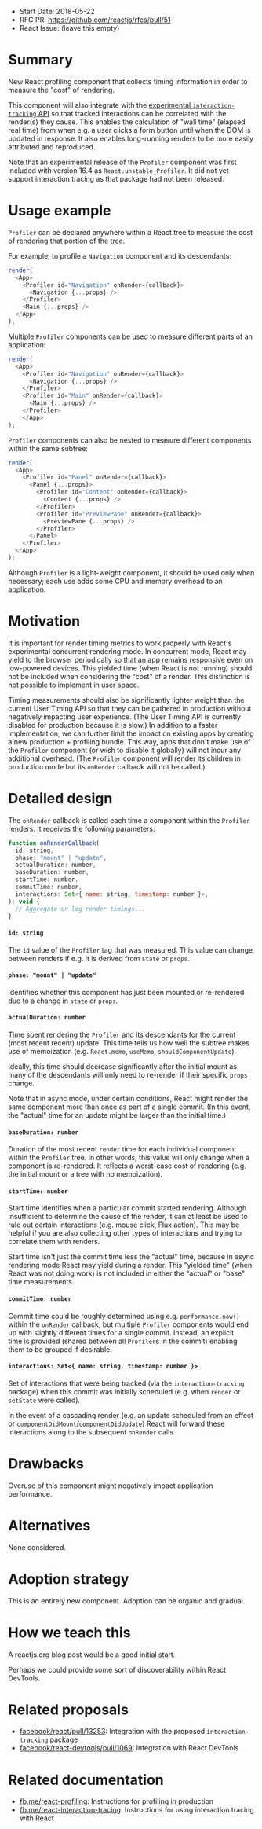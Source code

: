 - Start Date: 2018-05-22
- RFC PR: https://github.com/reactjs/rfcs/pull/51
- React Issue: (leave this empty)

# Summary

New React profiling component that collects timing information in order to measure the "cost" of rendering.

This component will also integrate with the [experimental `interaction-tracking` API](https://github.com/facebook/react/pull/13234) so that tracked interactions can be correlated with the render(s) they cause. This enables the calculation of "wall time" (elapsed real time) from when e.g. a user clicks a form button until when the DOM is updated in response. It also enables long-running renders to be more easily attributed and reproduced.

Note that an experimental release of the `Profiler` component was first included with version 16.4 as `React.unstable_Profiler`. It did not yet support interaction tracing as that package had not been released.

# Usage example

`Profiler` can be declared anywhere within a React tree to measure the cost of rendering that portion of the tree.

For example, to profile a `Navigation` component and its descendants:
```js
render(
  <App>
    <Profiler id="Navigation" onRender={callback}>
      <Navigation {...props} />
    </Profiler>
    <Main {...props} />
  </App>
);
```

Multiple `Profiler` components can be used to measure different parts of an application:
```js
render(
  <App>
    <Profiler id="Navigation" onRender={callback}>
      <Navigation {...props} />
    </Profiler>
    <Profiler id="Main" onRender={callback}>
      <Main {...props} />
    </Profiler>
    </App>
);
```

`Profiler` components can also be nested to measure different components within the same subtree:
```js
render(
  <App>
    <Profiler id="Panel" onRender={callback}>
      <Panel {...props}>
        <Profiler id="Content" onRender={callback}>
          <Content {...props} />
        </Profiler>
        <Profiler id="PreviewPane" onRender={callback}>
          <PreviewPane {...props} />
        </Profiler>
      </Panel>
    </Profiler>
  </App>
);
```

Although `Profiler` is a light-weight component, it should be used only when necessary; each use adds some CPU and memory overhead to an application.

# Motivation

It is important for render timing metrics to work properly with React's experimental concurrent rendering mode. In concurrent mode, React may yield to the browser periodically so that an app remains responsive even on low-powered devices. This yielded time (when React is not running) should not be included when considering the "cost" of a render. This distinction is not possible to implement in user space.

Timing measurements should also be significantly lighter weight than the current User Timing API so that they can be gathered in production without negatively impacting user experience. (The User Timing API is currently disabled for production because it is slow.) In addition to a faster implementation, we can further limit the impact on existing apps by creating a new production + profiling bundle. This way, apps that don't make use of the `Profiler` component (or wish to disable it globally) will not incur any additional overhead. (The `Profiler` component will render its children in production mode but its `onRender` callback will not be called.)

# Detailed design

The `onRender` callback is called each time a component within the `Profiler` renders. It receives the following parameters:
```js
function onRenderCallback(
  id: string,
  phase: "mount" | "update",
  actualDuration: number,
  baseDuration: number,
  startTime: number,
  commitTime: number,
  interactions: Set<{ name: string, timestamp: number }>,
): void {
  // Aggregate or log render timings...
}

```

#### `id: string`
The `id` value of the `Profiler` tag that was measured. This value can change between renders if e.g. it is derived from `state` or `props`.

#### `phase: "mount" | "update"`
Identifies whether this component has just been mounted or re-rendered due to a change in `state` or `props`.

#### `actualDuration: number`
Time spent rendering the `Profiler` and its descendants for the current (most recent recent) update. This time tells us how well the subtree makes use of memoization (e.g. `React.memo`, `useMemo`, `shouldComponentUpdate`).

Ideally, this time should decrease significantly after the initial mount as many of the descendants will only need to re-render if their specific `props` change.

Note that in async mode, under certain conditions, React might render the same component more than once as part of a single commit. (In this event, the "actual" time for an update might be larger than the initial time.)

#### `baseDuration: number`
Duration of the most recent `render` time for each individual component within the `Profiler` tree. In other words, this value will only change when a component is re-rendered. It reflects a worst-case cost of rendering (e.g. the initial mount or a tree with no memoization).

#### `startTime: number`
Start time identifies when a particular commit started rendering. Although insufficient to determine the cause of the render, it can at least be used to rule out certain interactions (e.g. mouse click, Flux action). This may be helpful if you are also collecting other types of interactions and trying to correlate them with renders.

Start time isn't just the commit time less the "actual" time, because in async rendering mode React may yield during a render. This "yielded time" (when React was not doing work) is not included in either the "actual" or "base" time measurements.

#### `commitTime: number`
Commit time could be roughly determined using e.g. `performance.now()` within the `onRender` callback, but multiple `Profiler` components would end up with slightly different times for a single commit. Instead, an explicit time is provided (shared between all `Profiler`s in the commit) enabling them to be grouped if desirable.

#### `interactions: Set<{ name: string, timestamp: number }>`
Set of interactions that were being tracked (via the `interaction-tracking` package) when this commit was initially scheduled (e.g. when `render` or `setState` were called).

In the event of a cascading render (e.g. an update scheduled from an effect or `componentDidMount`/`componentDidUpdate`) React will forward these interactions along to the subsequent `onRender` calls.

# Drawbacks

Overuse of this component might negatively impact application performance.

# Alternatives

None considered.

# Adoption strategy

This is an entirely new component. Adoption can be organic and gradual.

# How we teach this

A reactjs.org blog post would be a good initial start.

Perhaps we could provide some sort of discoverability within React DevTools.

# Related proposals

* [facebook/react/pull/13253](https://github.com/facebook/react/pull/13253): Integration with the proposed `interaction-tracking` package
* [facebook/react-devtools/pull/1069](https://github.com/facebook/react-devtools/pull/1069): Integration with React DevTools

# Related documentation
* [fb.me/react-profiling](http://fb.me/react-profiling): Instructions for profiling in production
* [fb.me/react-interaction-tracing](http://fb.me/react-interaction-tracing): Instructions for using interaction tracing with React